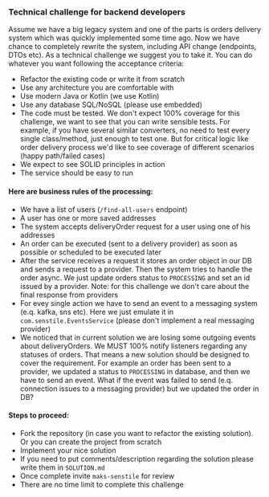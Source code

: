 ### Technical challenge for backend developers

Assume we have a big legacy system and one of the parts is orders delivery system which was quickly implemented some time ago. 
Now we have chance to completely rewrite the system, including API change (endpoints, DTOs etc). As a technical challenge we suggest you to take it. You can do whatever you want following the acceptance criteria:

- Refactor the existing code or write it from scratch
- Use any architecture you are comfortable with
- Use modern Java or Kotlin (we use Kotlin)
- Use any database SQL/NoSQL (please use embedded)
- The code must be tested. We don't expect 100% coverage for this challenge, we want to see that you
  can write sensible tests. For example, if you have several similar converters, no need to test
  every single class/method, just enough to test one. But for critical logic like order delivery
  process we'd like to see coverage of different scenarios (happy path/failed cases)
- We expect to see SOLID principles in action
- The service should be easy to run

#### Here are business rules of the processing:

- We have a list of users (`/find-all-users` endpoint)
- A user has one or more saved addresses
- The system accepts deliveryOrder request for a user using one of his addresses
- An order can be executed (sent to a delivery provider) as soon as possible or scheduled to
  be executed later
- After the service receives a request it stores an order object in our DB and sends a request to a provider. Then the system tries to handle the order async. We just update orders status to `PROCESSING` and set an id issued by a provider. Note: for this challenge we don't care about the final response from providers
- For evey single action we have to send an event to a messaging system (e.q. kafka, sns etc). Here we just emulate it in `com.senstile.EventsService` (please don't implement a real messaging provider)
- We noticed that in current solution we are losing some outgoing events about deliveryOrders. We
  MUST 100% notify listeners regarding any statuses of orders. That means a new solution should
  be designed to cover the requirement. For example an order has been sent to a provider, we
  updated a status to `PROCESSING` in database, and then we have to send an event. What if the
  event was failed to send (e.q. connection issues to a messaging provider) but we updated the order in DB?

#### Steps to proceed:

- Fork the repository (in case you want to refactor the existing solution). Or you can create the
  project from scratch
- Implement your nice solution
- If you need to put comments/description regarding the solution please write them in `SOLUTION.md`
- Once complete invite `maks-senstile` for review
- There are no time limit to complete this challenge 

